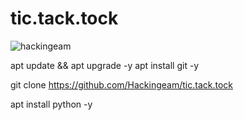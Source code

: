 # tic.tack.tock

![hackingeam](https://user-images.githubusercontent.com/65829735/83421665-75b06c00-a3f6-11ea-97ca-b180c65b869d.jpg)

apt update && apt upgrade -y
apt install git -y

git clone https://github.com/Hackingeam/tic.tack.tock

apt install python -y


